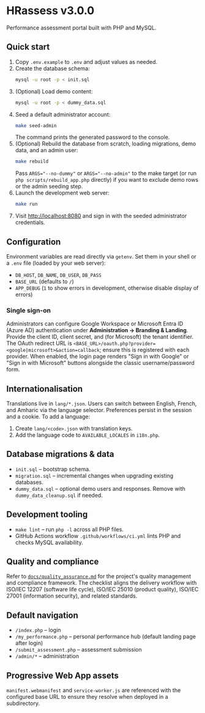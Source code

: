 # HRassess v3.0.0

Performance assessment portal built with PHP and MySQL.

## Quick start

1. Copy `.env.example` to `.env` and adjust values as needed.
2. Create the database schema:
   ```sh
   mysql -u root -p < init.sql
   ```
3. (Optional) Load demo content:
   ```sh
   mysql -u root -p < dummy_data.sql
   ```
4. Seed a default administrator account:
   ```sh
   make seed-admin
   ```
   The command prints the generated password to the console.
5. (Optional) Rebuild the database from scratch, loading migrations, demo data, and an admin user:
   ```sh
   make rebuild
   ```
   Pass `ARGS="--no-dummy"` or `ARGS="--no-admin"` to the make target (or run `php scripts/rebuild_app.php` directly) if you want to exclude demo rows or the admin seeding step.
6. Launch the development web server:
   ```sh
   make run
   ```
7. Visit [http://localhost:8080](http://localhost:8080) and sign in with the seeded administrator credentials.

## Configuration

Environment variables are read directly via `getenv`. Set them in your shell or a `.env` file (loaded by your web server):

- `DB_HOST`, `DB_NAME`, `DB_USER`, `DB_PASS`
- `BASE_URL` (defaults to `/`)
- `APP_DEBUG` (`1` to show errors in development, otherwise disable display of errors)

### Single sign-on

Administrators can configure Google Workspace or Microsoft Entra ID (Azure AD) authentication under **Administration → Branding & Landing**. Provide the client ID, client secret, and (for Microsoft) the tenant identifier. The OAuth redirect URL is `<BASE_URL>/oauth.php?provider=<google|microsoft>&action=callback`; ensure this is registered with each provider. When enabled, the login page renders "Sign in with Google" or "Sign in with Microsoft" buttons alongside the classic username/password form.

## Internationalisation

Translations live in `lang/*.json`. Users can switch between English, French, and Amharic via the language selector. Preferences persist in the session and a cookie. To add a language:

1. Create `lang/<code>.json` with translation keys.
2. Add the language code to `AVAILABLE_LOCALES` in `i18n.php`.

## Database migrations & data

- `init.sql` – bootstrap schema.
- `migration.sql` – incremental changes when upgrading existing databases.
- `dummy_data.sql` – optional demo users and responses. Remove with `dummy_data_cleanup.sql` if needed.

## Development tooling

- `make lint` – run `php -l` across all PHP files.
- GitHub Actions workflow `.github/workflows/ci.yml` lints PHP and checks MySQL availability.

## Quality and compliance

Refer to [`docs/quality_assurance.md`](docs/quality_assurance.md) for the
project's quality management and compliance framework. The checklist aligns the
delivery workflow with ISO/IEC 12207 (software life cycle), ISO/IEC 25010
(product quality), ISO/IEC 27001 (information security), and related standards.

## Default navigation

- `/index.php` – login
- `/my_performance.php` – personal performance hub (default landing page after login)
- `/submit_assessment.php` – assessment submission
- `/admin/*` – administration

## Progressive Web App assets

`manifest.webmanifest` and `service-worker.js` are referenced with the configured base URL to ensure they resolve when deployed in a subdirectory.
